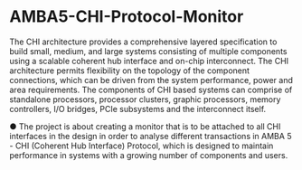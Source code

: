 # AMBA5-CHI-Protocol-Monitor

The CHI architecture provides a comprehensive layered specification to build small, medium, and large systems consisting of multiple components using a scalable coherent hub interface and on-chip interconnect. The CHI architecture permits flexibility on the topology of the component connections, which can be driven from the system performance, power and area requirements.
The components of CHI based systems can comprise of standalone processors, processor clusters, graphic processors, memory controllers, I/O bridges, PCIe subsystems and the interconnect itself.


● The project is about creating a monitor that is to be attached to all CHI interfaces in the design in order to analyse different transactions in AMBA 5 - CHI (Coherent Hub Interface) Protocol, which is designed to maintain performance in systems with a growing number of components and users.